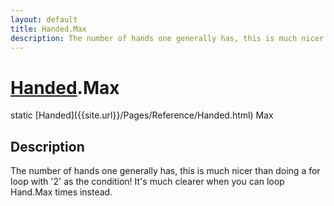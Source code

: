 ```yaml
---
layout: default
title: Handed.Max
description: The number of hands one generally has, this is much nicer than doing a for loop with '2' as the condition! It's much clearer when you can loop Hand.Max times instead.
---
```

# [Handed]({{site.url}}/Pages/Reference/Handed.html).Max

<div class='signature' markdown='1'>
static [Handed]({{site.url}}/Pages/Reference/Handed.html) Max
</div>

## Description
The number of hands one generally has, this is much nicer than doing
a for loop with '2' as the condition! It's much clearer when you can loop Hand.Max
times instead.


